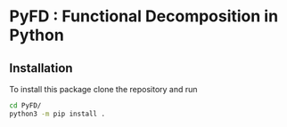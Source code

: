 # PyFD : Functional Decomposition in Python

## Installation

To install this package clone the repository and run

```bash
cd PyFD/
python3 -m pip install .
```
